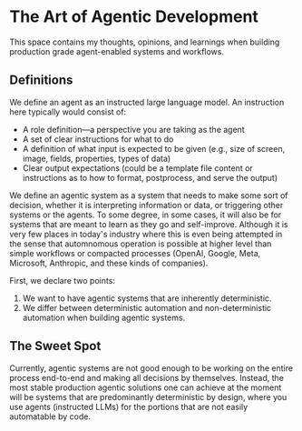 # The Art of Agentic Development

This space contains my thoughts, opinions, and learnings when building production grade agent-enabled systems and workflows.

## Definitions

We define an agent as an instructed large language model. An instruction here typically would consist of:
- A role definition—a perspective you are taking as the agent
- A set of clear instructions for what to do
- A definition of what input is expected to be given (e.g., size of screen, image, fields, properties, types of data)
- Clear output expectations (could be a template file content or instructions as to how to format, postprocess, and serve the output)

We define an agentic system as a system that needs to make some sort of decision, whether it is interpreting information or data, or triggering other systems or the agents. To some degree, in some cases, it will also be for systems that are meant to learn as they go and self-improve. Although it is very few places in today's industry where this is even being attempted in the sense that automnomous operation is possible at higher level than simple workflows or compacted processes (OpenAI, Google, Meta, Microsoft, Anthropic, and these kinds of companies).

First, we declare two points:
1. We want to have agentic systems that are inherently deterministic.
2. We differ between deterministic automation and non-deterministic automation when building agentic systems.

## The Sweet Spot

Currently, agentic systems are not good enough to be working on the entire process end-to-end and making all decisions by themselves. Instead, the most stable production agentic solutions one can achieve at the moment will be systems that are predominantly deterministic by design, where you use agents (instructed LLMs) for the portions that are not easily automatable by code. 
